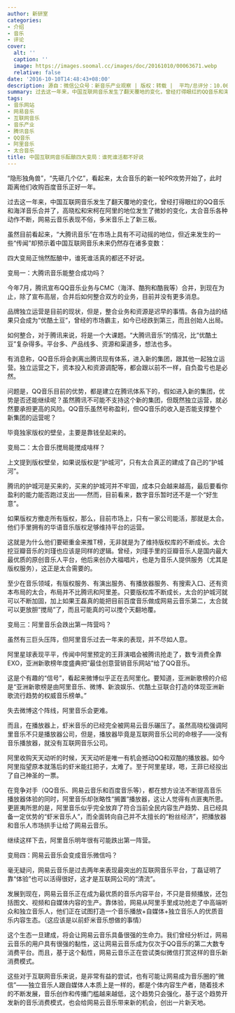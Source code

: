 ```yaml
---
author: 新研室
categories:
- 介绍
- 音乐
- 评论
cover:
  alt: ''
  caption: ''
  image: https://images.soomal.cc/images/doc/20161010/00063671.webp
  relative: false
date: '2016-10-10T14:48:43+08:00'
description: 源自：微信公众号：新音乐产业观察 | 版权：转载 |  平均/总评分：10.00/20
summary: 过去这一年来，中国互联网音乐发生了翻天覆地的变化，曾经打得眼红的QQ音乐和海洋音乐合并了，高晓松和宋柯在阿里的地位发生了微妙的变化，太合音乐各种动作不断，网易云音乐表现不俗，多米音乐上了新三板……
tags:
- 音乐网站
- 网易音乐
- 互联网音乐
- 音乐产业
- 腾讯音乐
- QQ音乐
- 阿里音乐
- 太合音乐
title: 中国互联网音乐酝酿四大变局：谁死谁活都不好说
---
```


“隐形独角兽”，“先砸几个亿”，看起来，太合音乐的新一轮PR攻势开始了，此时距离他们收购百度音乐正好一年。

过去这一年来，中国互联网音乐发生了翻天覆地的变化，曾经打得眼红的QQ音乐和海洋音乐合并了，高晓松和宋柯在阿里的地位发生了微妙的变化，太合音乐各种动作不断，网易云音乐表现不俗，多米音乐上了新三板。
 
虽然目前看起来，“大腾讯音乐”在市场上具有不可动摇的地位，但近来发生的一些“传闻”却预示着中国互联网音乐未来仍然存在诸多变数：

四大变局正悄然酝酿中，谁死谁活真的都还不好说。

变局一：大腾讯音乐能整合成功吗？

今年7月，腾讯宣布QQ音乐业务与CMC（海洋、酷狗和酷我等）合并，到现在为止，除了宣布高层，合并后如何整合双方的业务，目前并没有更多消息。

品牌独立运营是目前的现状，但是，整合业务和资源是迟早的事情。各自为战的结果只会成为“优酷土豆”，曾经的市场霸主，如今已经跌到第三，而且创始人出局。
 
如何整合，对于腾讯来说，将是一个大课题。“大腾讯音乐”的情况，比“优酷土豆”复杂得多。平台多、产品线多、资源和渠道多，想法也多。

有消息称，QQ音乐将会剥离出腾讯现有体系，进入新的集团，跟其他一起独立运营。独立运营之下，资本投入和资源调配等，都会跟以前不一样，自负盈亏也是必然。

问题是，QQ音乐目前的优势，都是建立在腾讯体系下的，假如进入新的集团，优势是否还能继续呢？虽然腾讯不可能不支持这个新的集团，但既然独立运营，就必然要承担更高的风险。QQ音乐虽然号称盈利，但QQ音乐的收入是否能支撑整个新集团的运营呢？

毕竟独家版权的壁垒，主要是靠钱垒起来的。

变局二：太合音乐搅局能搅成啥样？

上文提到版权壁垒，如果说版权是“护城河”，只有太合真正的建成了自己的“护城河”。

腾讯的护城河是买来的，买来的护城河并不牢固，成本只会越来越高，最后要看你盈利的能力能否跑过支出――然而，目前看来，数字音乐暂时还不是一个“好生意”。

如果版权方撤走所有版权，那么，目前市场上，只有一家公司能活，那就是太合。他们手里拥有的华语音乐版权足够维持平台的运营。

这就是为什么他们要砸重金来推T榜，无非就是为了维持版权库的不断成长。太合挖豆瓣音乐的刘瑾也应该是同样的逻辑。曾经，刘瑾手里的豆瓣音乐人是国内最大最优质的原创音乐人平台，他后来创办大福唱片，也是为音乐人提供服务（尤其是版权服务），这正是太合需要的。

至少在音乐领域，有版权服务、有演出服务、有播放器服务、有搜索入口、还有资本布局的太合，布局并不比腾讯和阿里差。只要版权库不断成长，太合的护城河就可以不断加固，加上如果王磊真的能把目前百度音乐做成网易云音乐第二，太合就可以更放胆“搅局”了，而且可能真的可以搅个天翻地覆。

变局三：阿里音乐会跌出第一阵营吗？

虽然有三巨头压阵，但阿里音乐过去一年来的表现，并不尽如人意。

阿里星球表现平平，传闻中阿里预定的王菲演唱会被腾讯抢走了，数专消费全靠EXO，亚洲新歌榜年度盛典把“最佳创意营销音乐网站”给了QQ音乐。
 
这是个有趣的“信号”，看起来微博似乎正在去阿里化。要知道，亚洲新歌榜的介绍是“亚洲新歌榜是由阿里音乐、微博、新浪娱乐、优酷土豆联合打造的体现亚洲新歌流行趋势的权威音乐榜单。”

失去微博这个阵线，阿里音乐会更难。

而且，在播放器上，虾米音乐的已经完全被网易云音乐碾压了。虽然高晓松强调阿里音乐不只是播放器公司，但是，播放器毕竟是互联网音乐公司的命根子――没有音乐播放器，就没有互联网音乐公司。

阿里收购天天动听的时候，天天动听是唯一有机会撼动QQ和双酷的播放器。如今阿里指望原本就落后的虾米能扛把子，太难了。至于阿里星球，嗯，王菲已经投出了自己神圣的一票。

在竞争对手（QQ音乐、网易云音乐和百度音乐等），都在想方设法不断提高音乐播放器体验的同时，阿里音乐却张略性“搁置”播放器，这让人觉得有点匪夷所思。更匪夷所思的是，阿里音乐似乎完全放弃了符合当前全民内容生产趋势、且已经具备一定优势的“虾米音乐人”，而全面转向自己并不太擅长的“粉丝经济”，把播放器和音乐人市场拱手让给了网易云音乐。

继续这样下去，阿里音乐明年很有可能跌出第一阵营。

变局四：网易云音乐会变成音乐微信吗？

毫无疑问，网易云音乐是过去两年来表现最突出的互联网音乐平台，丁磊证明了靠“体验”也可以活得很好，这才是互联网公司的“清流”。

发展到现在，网易云音乐正在成为最优质的音乐内容平台，不只是音频播放，还包括图文、视频和自媒体内容的生产。靠体验，网易从阿里手里成功抢走了中高端听众和独立音乐人，他们正在试图打造一个音乐播放+自媒体+独立音乐人的优质音乐内容生态。（这应该是以前虾米音乐想做的事情）
 
这个生态一旦建成，将会让网易云音乐具备很强的生命力。我们曾经分析过，网易云音乐的用户具有很强的黏性，这让网易云音乐成为仅次于QQ音乐的第二大数专消费平台。而且，基于这个黏性，网易云音乐正在尝试类似微信打赏这样的音乐新消费模式。

这些对于互联网音乐来说，是非常有益的尝试，也有可能让网易成为音乐圈的“微信”――独立音乐人跟自媒体人本质上是一样的，都是个体内容生产者，随着技术的不断发展，音乐创作和传播门槛越来越低，这个趋势只会强化，基于这个趋势开发新的音乐消费模式，也会给网易云音乐带来新的机会，创出一片新天地。